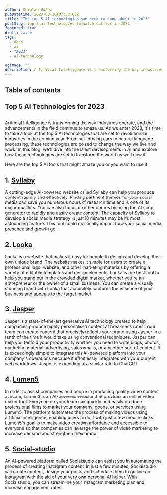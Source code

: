 ```yaml
---
author: Chintan Udani
pubDatetime: 2023-03-10T07:52:00Z
title: "The top 5 AI technologies you need to know about in 2023"
postSlug: top-5-ai-technologies-to-watch-out-for-in-2023
featured: true
draft: false
tags:
  - docs
  - ai
  - "2023"
  - ai-technology

ogImage: ""
description: Artificial Intelligence is transforming the way industries operate, and the advancements in the field continue to amaze us. As we enter 2023, it's time to take a look at the top 5 AI technologies that are set to revolutionize industries in the coming year. From self-driving cars to natural language processing, these technologies are poised to change the way we live and work. In this blog, we'll dive into the latest developments in AI and explore how these technologies are set to transform the world as we know it.
---
```




## Table of contents

## Top 5 AI Technologies for 2023

<figure>
 <img
    src="https://cdn.dribbble.com/userupload/4099738/file/original-316ff7af2461bd30eb3b3ce242b447d8.jpg?compress=1&resize=1200x900"
    alt=""
  />
</figure>

Artificial Intelligence is transforming the way industries operate, and the advancements in the field continue to amaze us. As we enter 2023, it's time to take a look at the top 5 AI technologies that are set to revolutionize industries in the coming year. From self-driving cars to natural language processing, these technologies are poised to change the way we live and work. In this blog, we'll dive into the latest developments in AI and explore how these technologies are set to transform the world as we know it.

Here are the top 5 AI tools that might amaze you or you want to use it.

## 1. [Syllaby](https://www.syllaby.io/)

A cutting-edge AI-powered website called Syllaby can help you produce content rapidly and effectively. Finding pertinent themes for your social media can save you numerous hours of research time and is one of its major qualities. You can also focus on other chores by using the AI script generator to rapidly and easily create content. The capacity of Syllaby to develop a social media strategy in just 10 minutes may be its most astounding feature. This tool could drastically impact how your social media presence and growth go.

## 2. [Looka](https://looka.com/)

Looka is a website that makes it easy for people to design and develop their own unique brand. The website makes it simple for users to create a professional logo, website, and other marketing materials by offering a variety of editable templates and design elements. Looka is the best tool to help you stand out in the crowded digital market, whether you're an entrepreneur or the owner of a small business. You can create a visually stunning brand with Looka that accurately captures the essence of your business and appeals to the target market.

## 3. [Jasper](https://www.jasper.ai/)

Jasper is a state-of-the-art generative AI technology created to help companies produce highly personalised content at breakneck rates. Your team can create content that precisely reflects your brand using Jasper in a tenth of the time it would take using conventional techniques. Jasper can help you tenfold your productivity whether you need to write blogs, photos, marketing material, advertising, sales emails, or any other sort of content. It is exceedingly simple to integrate this AI-powered platform into your company's operations because it effortlessly integrates with your current web workflows. Jasper is expanding at a similar rate to ChatGPT.

## 4. [Lumen5](https://lumen5.com/)

In order to assist companies and people in producing quality video content at scale, Lumen5 is an AI-powered website that provides an online video maker tool. Everyone on your team can quickly and easily produce professional films to market your company, goods, or services using Lumen5. The platform automates the process of making videos using artificial intelligence, enabling users to do it with just a few mouse clicks. Lumen5's goal is to make video creation affordable and accessible to everyone so that companies can leverage the power of video marketing to increase demand and strengthen their brand.

## 5. [Social-studio](https://www.socialstudio.ai/)

An AI-powered platform called Socialstudio can assist you in automating the process of creating Instagram content. In just a few minutes, Socialstudio will create content, design your posts, and schedule them to go live on Instagram with the aid of your very own personal AI helper. With Socialstudio, you can streamline your Instagram marketing plan and increase engagement rates.
